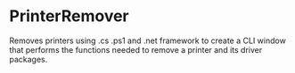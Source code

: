 # PrinterRemover
Removes printers using .cs .ps1 and .net framework to create a CLI window that performs the functions needed to remove a printer and its driver packages.
